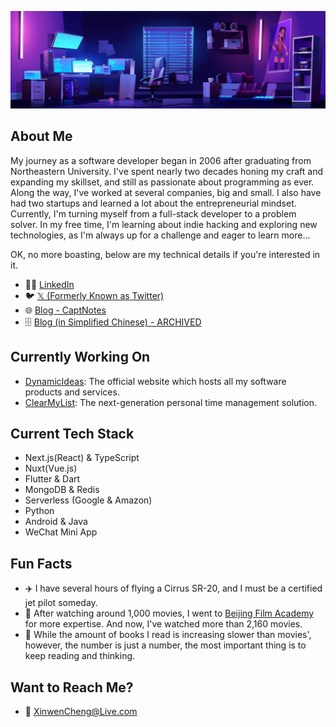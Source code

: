 [<img src="./banner.jpg" alt="# 👋 Hi there! I'm Michael Cheng" title="# 👋 Hi there! I'm Michael Cheng"/>](https://twitter.com/captnotes)

## About Me

My journey as a software developer began in 2006 after graduating from Northeastern University. I've spent nearly two decades honing my craft and expanding my skillset, and still as passionate about programming as ever. Along the way, I've worked at several companies, big and small. I also have had two startups and learned a lot about the entrepreneurial mindset. Currently, I'm turning myself from a full-stack developer to a problem solver. In my free time, I'm learning about indie hacking and exploring new technologies, as I'm always up for a challenge and eager to learn more...

OK, no more boasting, below are my technical details if you're interested in it.

- :technologist: [LinkedIn](https://www.linkedin.com/in/xinwencheng)
- :bird: [𝕏 (Formerly Known as Twitter)](https://twitter.com/captnotes)
- :globe_with_meridians: [Blog - CaptNotes](https://captnotes.medium.com)
- :file_cabinet: [Blog (in Simplified Chinese) - ARCHIVED](https://captnotes.github.io)

## Currently Working On

- [DynamicIdeas](https://dynamicideas.ai): The official website which hosts all my software products and services.
- [ClearMyList](https://clearmylist.io): The next-generation personal time management solution.

## Current Tech Stack

- Next.js(React) & TypeScript
- Nuxt(Vue.js)
- Flutter & Dart
- MongoDB & Redis
- Serverless (Google & Amazon)
- Python
- Android & Java
- WeChat Mini App

## Fun Facts

- :airplane: I have several hours of flying a Cirrus SR-20, and I must be a certified jet pilot someday.
- :movie_camera: After watching around 1,000 movies, I went to [Beijing Film Academy](https://eng.bfa.edu.cn) for more expertise. And now, I've watched more than 2,160 movies.
- :open_book: While the amount of books I read is increasing slower than movies', however, the number is just a number, the most important thing is to keep reading and thinking.

## Want to Reach Me?

- :email: [XinwenCheng@Live.com](mailto:XinwenCheng@Live.com?subject=Greeting%20from%20a%20GitHub%20user)
